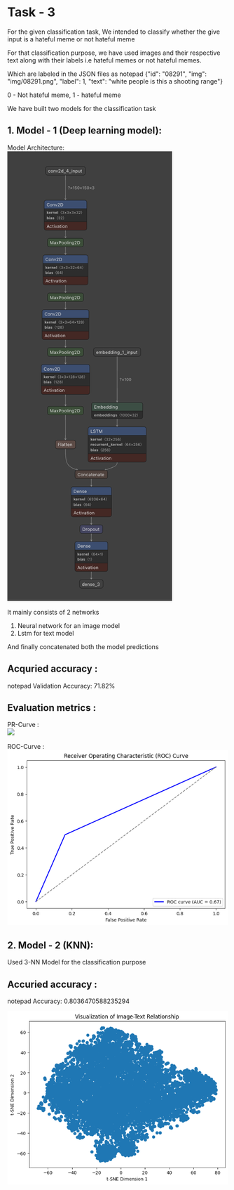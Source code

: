 # Task - 3

For the given classification task, We intended to classify whether the give input is a hateful meme or not hateful meme 

For that classification purpose, we have used images and their respective text along with their labels i.e hateful memes or not hateful memes.

Which are labeled in the JSON files as 
notepad
{"id": "08291", "img": "img/08291.png", "label": 1, "text": "white people is this a shooting range"}

0 - Not hateful meme, 1 - hateful meme

We have built two models for the classification task

## 1. Model - 1 (Deep learning model):
Model Architecture: <br />
<img src="https://github.com/siddhu1716/PreCog_Submission/blob/main/Task_2C/Model.png"/>

It mainly consists of 2 networks
1. Neural network for an image model
2. Lstm for text model

And finally concatenated both the model predictions 

## Acquried accuracy : 
notepad
Validation Accuracy: 71.82%


## Evaluation metrics : 
PR-Curve : <br />
<img src="[https://github.com/siddhu1716PreCog_Submission/blob/main/Task_2C/PR_Curve.png](https://github.com/siddhu1716/PreCog_Submission/blob/main/Task_2C/PR_Curve.png)">

ROC-Curve : <br />
<img src="https://github.com/siddhu1716/PreCog_Submission/blob/main/Task_2C/ROC_Curve.png"/>


## 2. Model - 2 (KNN):

Used 3-NN Model for the classification purpose

## Accuried accuracy :
notepad
Accuracy: 0.8036470588235294

<img src="https://github.com/siddhu1716/PreCog_Submission/blob/main/Task_2C/Data_Visualization.png"/>

